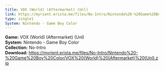 ```yaml
---
title: VOX (World) (Aftermarket) (Unl)
link: https://myrient.erista.me/files/No-Intro/Nintendo%20-%20Game%20Boy%20Color/VOX%20(World)%20(Aftermarket)%20(Unl).zip
type: single1
System: Nintendo - Game Boy Color
---
```

<b>Game:</b> VOX (World) (Aftermarket) (Unl)<br>
<b>System:</b> Nintendo - Game Boy Color<br>
<b>Collection:</b> No-Intro<br>
<b>Download:</b> https://myrient.erista.me/files/No-Intro/Nintendo%20-%20Game%20Boy%20Color/VOX%20(World)%20(Aftermarket)%20(Unl).zip